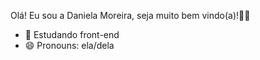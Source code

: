 Olá! Eu sou a Daniela Moreira, seja muito bem vindo(a)!👩‍💻

- 🌱 Estudando front-end
- 😄 Pronouns:  ela/dela


